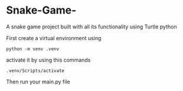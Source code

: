 # Snake-Game-
A snake game project built with all its functionality using Turtle python 

First create a virtual environment using 
```
python -m venv .venv
```
activate it by using this commands 
```
.venv/Scripts/activate
```

Then run your main.py file
